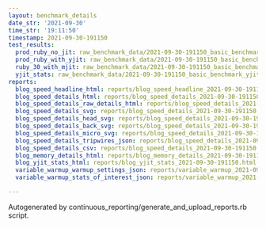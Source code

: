 ```yaml
---
layout: benchmark_details
date_str: '2021-09-30'
time_str: '19:11:50'
timestamp: 2021-09-30-191150
test_results:
  prod_ruby_no_jit: raw_benchmark_data/2021-09-30-191150_basic_benchmark_prod_ruby_no_jit.json
  prod_ruby_with_yjit: raw_benchmark_data/2021-09-30-191150_basic_benchmark_prod_ruby_with_yjit.json
  ruby_30_with_mjit: raw_benchmark_data/2021-09-30-191150_basic_benchmark_ruby_30_with_mjit.json
  yjit_stats: raw_benchmark_data/2021-09-30-191150_basic_benchmark_yjit_stats.json
reports:
  blog_speed_headline_html: reports/blog_speed_headline_2021-09-30-191150.html
  blog_speed_details_html: reports/blog_speed_details_2021-09-30-191150.html
  blog_speed_details_raw_details_html: reports/blog_speed_details_2021-09-30-191150.raw_details.html
  blog_speed_details_svg: reports/blog_speed_details_2021-09-30-191150.svg
  blog_speed_details_head_svg: reports/blog_speed_details_2021-09-30-191150.head.svg
  blog_speed_details_back_svg: reports/blog_speed_details_2021-09-30-191150.back.svg
  blog_speed_details_micro_svg: reports/blog_speed_details_2021-09-30-191150.micro.svg
  blog_speed_details_tripwires_json: reports/blog_speed_details_2021-09-30-191150.tripwires.json
  blog_speed_details_csv: reports/blog_speed_details_2021-09-30-191150.csv
  blog_memory_details_html: reports/blog_memory_details_2021-09-30-191150.html
  blog_yjit_stats_html: reports/blog_yjit_stats_2021-09-30-191150.html
  variable_warmup_warmup_settings_json: reports/variable_warmup_2021-09-30-191150.warmup_settings.json
  variable_warmup_stats_of_interest_json: reports/variable_warmup_2021-09-30-191150.stats_of_interest.json

---
```

Autogenerated by continuous_reporting/generate_and_upload_reports.rb script.
